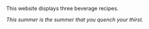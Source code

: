 This website displays three beverage recipes. 

<i>This summer is the summer that you quench your thirst.</i>